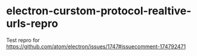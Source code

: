 # electron-curstom-protocol-realtive-urls-repro
Test repro for https://github.com/atom/electron/issues/1747#issuecomment-174792471
